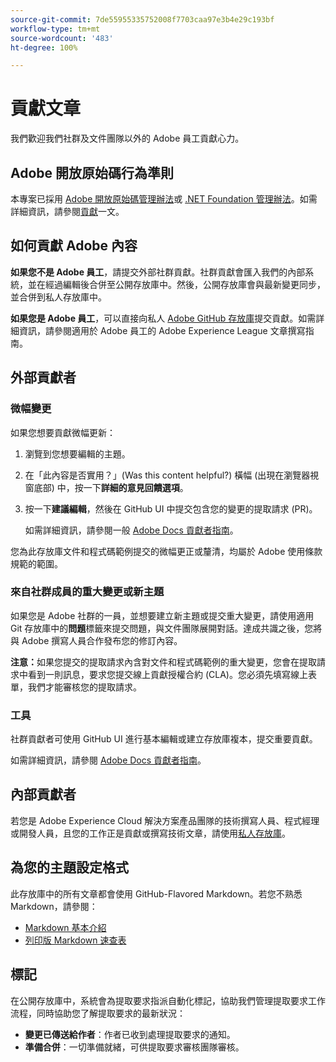 ```yaml
---
source-git-commit: 7de55955335752008f7703caa97e3b4e29c193bf
workflow-type: tm+mt
source-wordcount: '483'
ht-degree: 100%

---
```

# 貢獻文章

我們歡迎我們社群及文件團隊以外的 Adobe 員工貢獻心力。

## Adobe 開放原始碼行為準則

本專案已採用 [Adobe 開放原始碼管理辦法](code-of-conduct.md)或 [.NET Foundation 管理辦法](https://dotnetfoundation.org/code-of-conduct)。如需詳細資訊，請參閱[貢獻](contributing.md)一文。

## 如何貢獻 Adobe 內容

**如果您不是 Adobe 員工**，請提交外部社群貢獻。社群貢獻會匯入我們的內部系統，並在經過編輯後合併至公開存放庫中。然後，公開存放庫會與最新變更同步，並合併到私人存放庫中。

**如果您是 Adobe 員工**，可以直接向私人 [Adobe GitHub 存放庫](https://git.corp.adobe.com/AdobeDocs/)提交貢獻。如需詳細資訊，請參閱適用於 Adobe 員工的 Adobe Experience League 文章撰寫指南。

## 外部貢獻者

### 微幅變更

如果您想要貢獻微幅更新：

1. 瀏覽到您想要編輯的主題。
1. 在「此內容是否實用？」(Was this content helpful?) 橫幅 (出現在瀏覽器視窗底部) 中，按一下&#x200B;**詳細的意見回饋選項**。
1. 按一下&#x200B;**建議編輯**，然後在 GitHub UI 中提交包含您的變更的提取請求 (PR)。

   如需詳細資訊，請參閱一般 [Adobe Docs 貢獻者指南](https://experienceleague.adobe.com/docs/contributor/contributor-guide/introduction.html?lang=zh-Hant)。

您為此存放庫文件和程式碼範例提交的微幅更正或釐清，均屬於 Adobe 使用條款規範的範圍。

### 來自社群成員的重大變更或新主題

如果您是 Adobe 社群的一員，並想要建立新主題或提交重大變更，請使用適用 Git 存放庫中的&#x200B;**問題**&#x200B;標籤來提交問題，與文件團隊展開對話。達成共識之後，您將與 Adobe 撰寫人員合作發布您的修訂內容。

**注意：**&#x200B;如果您提交的提取請求內含對文件和程式碼範例的重大變更，您會在提取請求中看到一則訊息，要求您提交線上貢獻授權合約 (CLA)。您必須先填寫線上表單，我們才能審核您的提取請求。

### 工具

社群貢獻者可使用 GitHub UI 進行基本編輯或建立存放庫複本，提交重要貢獻。

如需詳細資訊，請參閱 [Adobe Docs 貢獻者指南](https://experienceleague.adobe.com/docs/contributor/contributor-guide/introduction.html?lang=zh-Hant)。

## 內部貢獻者

若您是 Adobe Experience Cloud 解決方案產品團隊的技術撰寫人員、程式經理或開發人員，且您的工作正是貢獻或撰寫技術文章，請使用[私人存放庫](https://git.corp.adobe.com/AdobeDocs)。

## 為您的主題設定格式

此存放庫中的所有文章都會使用 GitHub-Flavored Markdown。若您不熟悉 Markdown，請參閱：

* [Markdown 基本介紹](https://help.github.com/articles/getting-started-with-writing-and-formatting-on-github/)
* [列印版 Markdown 速查表](https://guides.github.com/pdfs/markdown-cheatsheet-online.pdf)

## 標記

在公開存放庫中，系統會為提取要求指派自動化標記，協助我們管理提取要求工作流程，同時協助您了解提取要求的最新狀況：

* **變更已傳送給作者**：作者已收到處理提取要求的通知。
* **準備合併**：一切準備就緒，可供提取要求審核團隊審核。
